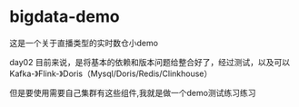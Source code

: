 # bigdata-demo
这是一个关于直播类型的实时数仓小demo

day02
目前来说，是将基本的依赖和版本问题给整合好了，经过测试，以及可以
Kafka-》Flink-》Doris（Mysql/Doris/Redis/Clinkhouse）

但是要使用需要自己集群有这些组件,我就是做一个demo测试练习练习
